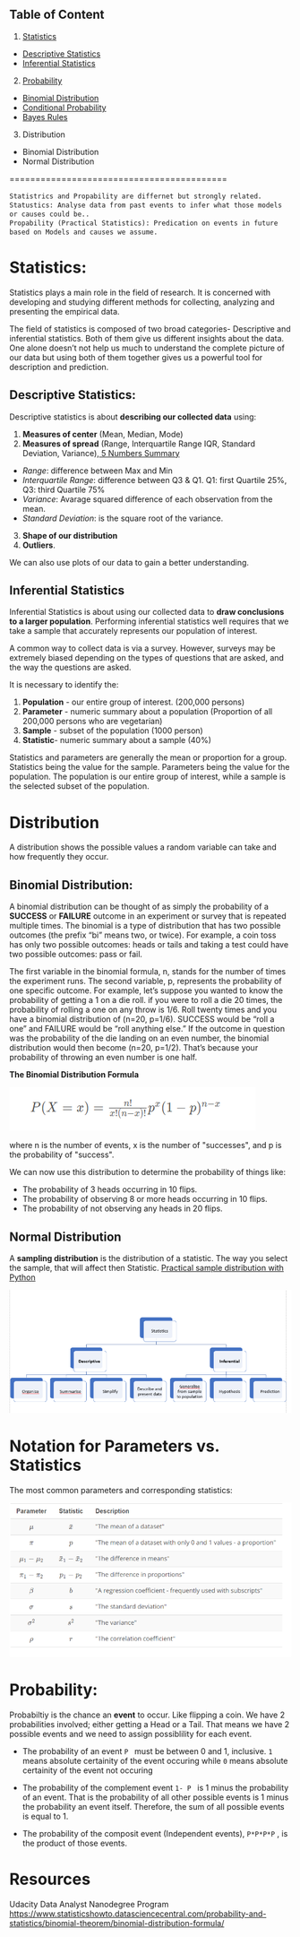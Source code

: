 ## Table of Content

1. [Statistics](#statistics) 
 - [Descriptive Statistics](descriptive)
 - [Inferential Statistics](inferential)
2. [Probability](#probability)
 - [Binomial Distribution](binomial)
 - [Conditional Probability](conditional)
 - [Bayes Rules](bayes)
 3. Distribution
 - Binomial Distribution
 - Normal Distribution



==========================================

```
Statistrics and Propability are differnet but strongly related. 
Statustics: Analyse data from past events to infer what those models or causes could be..
Propability (Practical Statistics): Predication on events in future based on Models and causes we assume.
```
  
# <a name="statistics"/> Statistics: </br>

Statistics plays a main role in the field of research. It is concerned with developing and studying different methods for collecting, analyzing and presenting the empirical data.

The field of statistics is composed of two broad categories- Descriptive and inferential statistics. Both of them give us different insights about the data. One alone doesn’t not help us much to understand the complete picture of our data but using both of them together gives us a powerful tool for description and prediction.

## <a name="descriptive"/>Descriptive Statistics: 

Descriptive statistics is about **describing our collected data** using:
1. **Measures of center** (Mean, Median, Mode) 
2. **Measures of spread** (Range, Interquartile Range IQR, Standard Deviation, Variance),[ 5 Numbers Summary ](docs/5_Number_Summary.xlsx)
 - *Range*: difference between Max and Min
 - *Interquartile Range*: difference between Q3 & Q1. Q1: first Quartile 25%, Q3: third Quartile 75% 
 - *Variance*: Avarage squared difference of each observation from the mean.
 - *Standard Deviation*: is the square root of the variance.
3. **Shape of our distribution**
4. **Outliers**. 

We can also use plots of our data to gain a better understanding.

## <a name="inferential"/> Inferential Statistics

Inferential Statistics is about using our collected data to **draw conclusions to a larger population**. Performing inferential statistics well requires that we take a sample that accurately represents our population of interest.

A common way to collect data is via a survey. However, surveys may be extremely biased depending on the types of questions that are asked, and the way the questions are asked. 

It is necessary to identify the:
1. **Population** - our entire group of interest. (200,000 persons)
2. **Parameter** - numeric summary about a population (Proportion of all 200,000 persons who are vegetarian)
3. **Sample** - subset of the population (1000 person)
4. **Statistic**- numeric summary about a sample (40%)

Statistics and parameters are generally the mean or proportion for a group. Statistics being the value for the sample. Parameters being the value for the population. The population is our entire group of interest, while a sample is the selected subset of the population.


# Distribution
A distribution shows the possible values a random variable can take and how frequently they occur. 

## Binomial Distribution:
A binomial distribution can be thought of as simply the probability of a **SUCCESS** or **FAILURE** outcome in an experiment or survey that is repeated multiple times. The binomial is a type of distribution that has two possible outcomes (the prefix “bi” means two, or twice). For example, a coin toss has only two possible outcomes: heads or tails and taking a test could have two possible outcomes: pass or fail.

The first variable in the binomial formula, n, stands for the number of times the experiment runs. The second variable, p, represents the probability of one specific outcome. For example, let’s suppose you wanted to know the probability of getting a 1 on a die roll. if you were to roll a die 20 times, the probability of rolling a one on any throw is 1/6. Roll twenty times and you have a binomial distribution of (n=20, p=1/6). SUCCESS would be “roll a one” and FAILURE would be “roll anything else.” If the outcome in question was the probability of the die landing on an even number, the binomial distribution would then become (n=20, p=1/2). That’s because your probability of throwing an even number is one half.

**The Binomial Distribution Formula** 

![Formula](img/binomial_formula.png)




where n is the number of events, x is the number of "successes", and p is the probability of "success".

We can now use this distribution to determine the probability of things like:

- The probability of 3 heads occurring in 10 flips.
- The probability of observing 8 or more heads occurring in 10 flips.
- The probability of not observing any heads in 20 flips.


## Normal Distribution



A **sampling distribution** is the distribution of a statistic. The way you select the sample, that will affect then  Statistic.  [Practical sample distribution with Python](practice/Sampling_Distributions.ipynb)




![statistics](img/statistic.png) 


# Notation for Parameters vs. Statistics
The most common parameters and corresponding statistics: 

![Notation](img/notation.png)

# <a name="probability"/> Probability: 
Probabiltiy is the chance an **event** to occur. Like flipping a coin. We have 2 probabilities involved; either getting a Head or a Tail. That means we have 2 possible events and we need to assign possiblility for each event.

- The probability of an event ```P ```  must be between 0 and 1, inclusive. ```1```  means absolute certainity of the event occuring while ```0```  means absolute certainity of the event not occuring

- The probability of the complement event  ```1- P ```  is 1 minus the probability of an event. That is the probability of all other possible events is 1 minus the probability an event itself. Therefore, the sum of all possible events is equal to 1.

- The probability of the composit event (Independent events),  ``` P*P*P*P ``` , is the product of those events.


# Resources
Udacity Data Analyst Nanodegree Program
https://www.statisticshowto.datasciencecentral.com/probability-and-statistics/binomial-theorem/binomial-distribution-formula/
